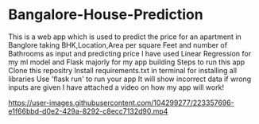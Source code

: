 # Bangalore-House-Prediction
This is a web app which is used to predict the price for an apartment in Banglore taking BHK,Location,Area per square Feet and number of Bathrooms as input and predicting price
I have used Linear Regression for my ml model and Flask majorly for my app building
Steps to run this app
Clone this repositry
Install requirements.txt in terminal for installing all libraries
Use 'flask run' to run your app
It will show incorrect data if wrong inputs are given
I have attached a video on how my app will work!

https://user-images.githubusercontent.com/104299277/223357696-e1f66bbd-d0e2-429a-8292-c8ecc7132d90.mp4

